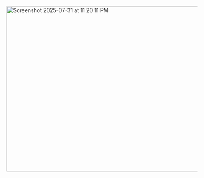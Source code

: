 <img width="882" height="437" alt="Screenshot 2025-07-31 at 11 20 11 PM" src="https://github.com/user-attachments/assets/4137e19c-2db0-45e8-a365-ae4e71819f95" />
